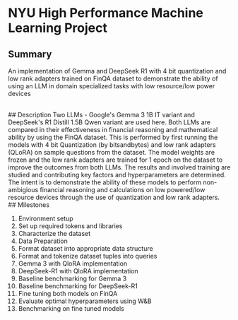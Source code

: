 # NYU High Performance Machine Learning Project
## Summary
<p>An implementation of Gemma and DeepSeek R1 with 4 bit quantization and low rank adapters trained on FinQA dataset to demonstrate the ability of using an LLM in domain specialized tasks with low resource/low power devices</p>
<br>
## Description
Two LLMs - Google's Gemma 3 1B IT variant and DeepSeek's R1 Distill 1.5B Qwen variant are used here. Both LLMs are compared in their effectiveness in financial reasoning and mathematical ability by using the FinQA dataset.
This is performed by first running the models with 4 bit Quantization (by bitsandbytes) and low rank adapters (QLoRA) on sample questions from the dataset. 
The model weights are frozen and the low rank adapters are trained for 1 epoch on the dataset to improve the outcomes from both LLMs. The results and involved training are studied and contributing key factors and hyperparameters are determined.
The intent is to demonstrate the ability of these models to perform non-ambigious financial reasoning and calculations on low powered/low resource devices through the use of quantization and low rank adapters.
<br>
## Milestones
<ol>
  <li>Environment setup<li>Set up required tokens and libraries</li><li>Characterize the dataset</li></li>
  <li>Data Preparation<li>Format dataset into appropriate data structure</li><li>Format and tokenize dataset tuples into queries</li></li>
  <li>Gemma 3 with QloRA implementation</li>
  <li>DeepSeek-R1 with QloRA implementation</li>
  <li>Baseline benchmarking for Gemma 3</li>
  <li>Baseline benchmarking for DeepSeek-R1</li>
  <li>Fine tuning both models on FinQA</li>
  <li>Evaluate optimal hyperparameters using W&B</li>
  <li>Benchmarking on fine tuned models</li>
</ol>
